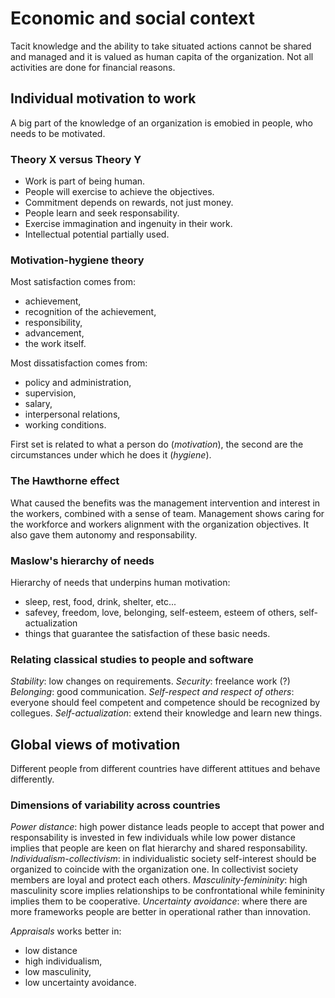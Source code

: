 # Economic and social context
Tacit knowledge and the ability to take situated actions cannot be shared and managed and it is valued as human capita of the organization.
Not all activities are done for financial reasons.

## Individual motivation to work
A big part of the knowledge of an organization is emobied in people, who needs to be motivated.

### Theory X versus Theory Y
- Work is part of being human.
- People will exercise to achieve the objectives.
- Commitment depends on rewards, not just money.
- People learn and seek responsability.
- Exercise immagination and ingenuity in their work.
- Intellectual potential partially used.

### Motivation-hygiene theory
Most satisfaction comes from:
- achievement,
- recognition of the achievement,
- responsibility,
- advancement,
- the work itself.

Most dissatisfaction comes from:
- policy and administration,
- supervision,
- salary,
- interpersonal relations,
- working conditions.

First set is related to what a person do (*motivation*), the second are the circumstances under which he does it (*hygiene*).

### The Hawthorne effect
What caused the benefits was the management intervention and interest in the workers, combined with a sense of team.
Management shows caring for the workforce and workers alignment with the organization objectives. It also gave them autonomy and responsability.

### Maslow's hierarchy of needs
Hierarchy of needs that underpins human motivation:
- sleep, rest, food, drink, shelter, etc...
- safevey, freedom, love, belonging, self-esteem, esteem of others, self-actualization
- things that guarantee the satisfaction of these basic needs.

### Relating classical studies to people and software
*Stability*: low changes on requirements.
*Security*: freelance work (?)
*Belonging*: good communication.
*Self-respect and respect of others*: everyone should feel competent and competence should be recognized by collegues.
*Self-actualization*: extend their knowledge and learn new things.

## Global views of motivation
Different people from different countries have different attitues and behave differently.

### Dimensions of variability across countries
*Power distance*: high power distance leads people to accept that power and responsability is invested in few individuals while low power distance implies that people are keen on flat hierarchy and shared responsability.
*Individualism-collectivism*: in individualistic society self-interest should be organized to coincide with the organization one. In collectivist society members are loyal and protect each others.
*Masculinity-femininity*: high masculinity score implies relationships to be confrontational while femininity implies them to be cooperative.
*Uncertainty avoidance*: where there are more frameworks people are better in operational rather than innovation.

*Appraisals* works better in:
- low distance
- high individualism,
- low masculinity,
- low uncertainty avoidance.
